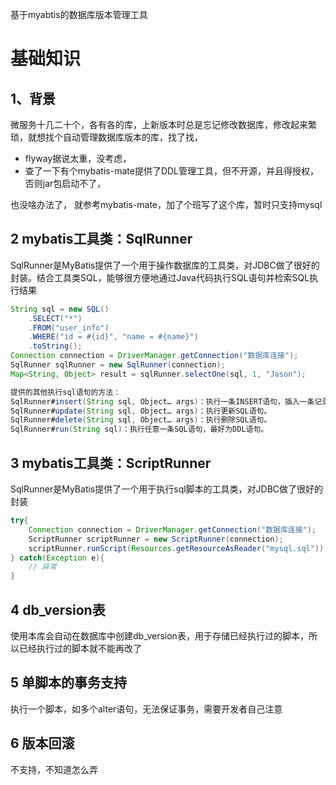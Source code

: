 

基于myabtis的数据库版本管理工具

# 基础知识

## 1、背景
微服务十几二十个，各有各的库，上新版本时总是忘记修改数据库，修改起来繁琐，就想找个自动管理数据库版本的库，找了找，
- flyway据说太重，没考虑，
- 查了一下有个mybatis-mate提供了DDL管理工具，但不开源，并且得授权，否则jar包启动不了，

也没啥办法了， 就参考mybatis-mate，加了个班写了这个库，暂时只支持mysql



## 2 mybatis工具类：SqlRunner

SqlRunner是MyBatis提供了一个用于操作数据库的工具类，对JDBC做了很好的封装。结合工具类SQL，能够很方便地通过Java代码执行SQL语句并检索SQL执行结果

```java
String sql = new SQL()
    .SELECT("*")
	.FROM("user_info")
	.WHERE("id = #{id}", "name = #{name}")
	.toString();
Connection connection = DriverManager.getConnection("数据库连接");
SqlRunner sqlRunner = new SqlRunner(connection);
Map<String, Object> result = sqlRunner.selectOne(sql, 1, "Jason");

提供的其他执行sql语句的方法：
SqlRunner#insert(String sql, Object… args)：执行一条INSERT语句，插入一条记录。
SqlRunner#update(String sql, Object… args)：执行更新SQL语句。
SqlRunner#delete(String sql, Object… args)：执行删除SQL语句。
SqlRunner#run(String sql)：执行任意一条SQL语句，最好为DDL语句。

```



## 3 mybatis工具类：ScriptRunner



SqlRunner是MyBatis提供了一个用于执行sql脚本的工具类，对JDBC做了很好的封装



```java
try{
    Connection connection = DriverManager.getConnection("数据库连接");
    ScriptRunner scriptRunner = new ScriptRunner(connection);
    scriptRunner.runScript(Resources.getResourceAsReader("mysql.sql"));
} catch(Exception e){
    // 异常
}
```

## 4 db_version表

使用本库会自动在数据库中创建db_version表，用于存储已经执行过的脚本，所以已经执行过的脚本就不能再改了


## 5 单脚本的事务支持

执行一个脚本，如多个alter语句，无法保证事务，需要开发者自己注意


## 6 版本回滚

不支持，不知道怎么弄

